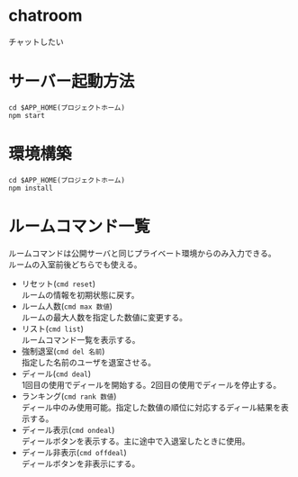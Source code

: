 # chatroom
チャットしたい

# サーバー起動方法
```
cd $APP_HOME(プロジェクトホーム)
npm start
```

# 環境構築
```
cd $APP_HOME(プロジェクトホーム)
npm install
```

# ルームコマンド一覧
ルームコマンドは公開サーバと同じプライベート環境からのみ入力できる。  
ルームの入室前後どちらでも使える。
- リセット(`cmd reset`)  
ルームの情報を初期状態に戻す。
- ルーム人数(`cmd max 数値`)  
ルームの最大人数を指定した数値に変更する。
- リスト(`cmd list`)  
ルームコマンド一覧を表示する。
- 強制退室(`cmd del 名前`)  
指定した名前のユーザを退室させる。
- ディール(`cmd deal`)  
1回目の使用でディールを開始する。2回目の使用でディールを停止する。
- ランキング(`cmd rank 数値`)  
ディール中のみ使用可能。指定した数値の順位に対応するディール結果を表示する。
- ディール表示(`cmd ondeal`)  
ディールボタンを表示する。主に途中で入退室したときに使用。
- ディール非表示(`cmd offdeal`)  
ディールボタンを非表示にする。
